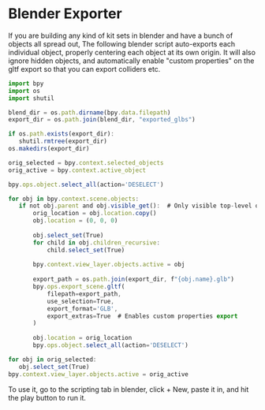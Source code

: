 # Blender Exporter

If you are building any kind of kit sets in blender and have a bunch of objects all spread out, The following blender script auto-exports each individual object, properly centering each object at its own origin.
It will also ignore hidden objects, and automatically enable "custom properties" on the gltf export so that you can export colliders etc.

```jsx
import bpy
import os
import shutil

blend_dir = os.path.dirname(bpy.data.filepath)
export_dir = os.path.join(blend_dir, "exported_glbs")

if os.path.exists(export_dir):
   shutil.rmtree(export_dir)
os.makedirs(export_dir)

orig_selected = bpy.context.selected_objects
orig_active = bpy.context.active_object

bpy.ops.object.select_all(action='DESELECT')

for obj in bpy.context.scene.objects:
   if not obj.parent and obj.visible_get():  # Only visible top-level objects
       orig_location = obj.location.copy()
       obj.location = (0, 0, 0)
       
       obj.select_set(True)
       for child in obj.children_recursive:
           child.select_set(True)
       
       bpy.context.view_layer.objects.active = obj
       
       export_path = os.path.join(export_dir, f"{obj.name}.glb")
       bpy.ops.export_scene.gltf(
           filepath=export_path,
           use_selection=True,
           export_format='GLB',
           export_extras=True  # Enables custom properties export
       )
       
       obj.location = orig_location
       bpy.ops.object.select_all(action='DESELECT')

for obj in orig_selected:
   obj.select_set(True)
bpy.context.view_layer.objects.active = orig_active
```

To use it, go to the scripting tab in blender, click + New, paste it in, and hit the play button to run it. 
